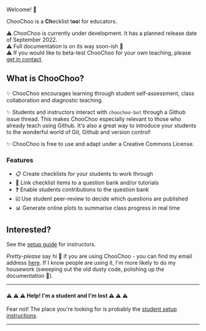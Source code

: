 Welcome! 🚂

ChooChoo is a **Ch**ecklist t**oo**l for educators. 

⚠️ ChooChoo is currently under development. It has a planned release date of September 2022.   
⚠️ Full documentation is on its way soon-ish 🐢  
⚠️ If you would like to beta-test ChooChoo for your own teaching, please [get in contact](https://lucydot.github.io/about/).  

## What is ChooChoo?

✨ ChooChoo encourages learning through student self-assessment, class collaboration and diagnostic teaching.

✨ Students and instructors interact with `choochoo-bot` through a Github issue thread. This makes ChooChoo especially relevant to those who already teach using Github. It's also a great way to introduce your students to the wonderful world of Git, Github and version control!

✨ ChooChoo is free to use and adapt under a Creative Commons License. 

### Features

- 📋 Create checklists for your students to work through
- 🔗 Link checklist items to a question bank and/or tutorials
- ❓ Enable students contributions to the question bank
- ☑️ Use student peer-review to decide which questions are published
- 📊 Generate online plots to summarise class progress in real time 

## Interested?

See the [setup guide](./instructors/setup.md) for instructors. 

*Pretty-please* say hi :wave: if you are using ChooChoo - you can find my email address [here](https://lucydot.github.io/about/). If I know people are using it, I'm more likely to do my housework (sweeping out the old dusty code, polishing up the documentation 🧹).

---------
#### ⚠️ ⚠️ ⚠️ Help! I'm a student and I'm lost ⚠️ ⚠️ ⚠️

Fear not! The place you're looking for is probably the [student setup instructions](./students/setup.md).

---------



